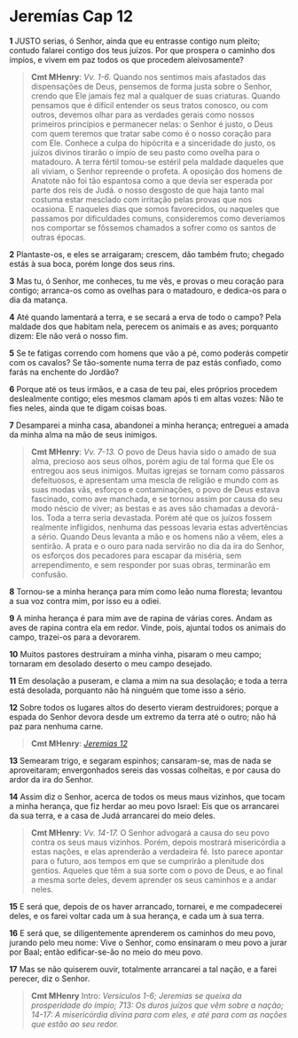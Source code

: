 # Jeremías Cap 12

**1** 	JUSTO serias, ó Senhor, ainda que eu entrasse contigo num pleito; contudo falarei contigo dos teus juízos. Por que prospera o caminho dos ímpios, e vivem em paz todos os que procedem aleivosamente?

> **Cmt MHenry**: *Vv. 1-6.* Quando nos sentimos mais afastados das dispensações de Deus, pensemos de forma justa sobre o Senhor, crendo que Ele jamais fez mal a qualquer de suas criaturas. Quando pensamos que é difícil entender os seus tratos conosco, ou com outros, devemos olhar para as verdades gerais como nossos primeiros princípios e permanecer nelas: o Senhor é justo, o Deus com quem teremos que tratar sabe como é o nosso coração para com Ele. Conhece a culpa do hipócrita e a sinceridade do justo, os juízos divinos tirarão o ímpio de seu pasto como ovelha para o matadouro. A terra fértil tomou-se estéril pela maldade daqueles que ali viviam, o Senhor repreende o profeta. A oposição dos homens de Anatote não foi tão espantosa como a que devia ser esperada por parte dos reis de Judá. o nosso desgosto de que haja tanto mal costuma estar mesclado com irritação pelas provas que nos ocasiona. E naqueles dias que somos favorecidos, ou naqueles que passamos por dificuldades comuns, consideremos como deveriamos nos comportar se fôssemos chamados a sofrer como os santos de outras épocas.

**2** 	Plantaste-os, e eles se arraigaram; crescem, dão também fruto; chegado estás à sua boca, porém longe dos seus rins.

**3** 	Mas tu, ó Senhor, me conheces, tu me vês, e provas o meu coração para contigo; arranca-os como as ovelhas para o matadouro, e dedica-os para o dia da matança.

**4** 	Até quando lamentará a terra, e se secará a erva de todo o campo? Pela maldade dos que habitam nela, perecem os animais e as aves; porquanto dizem: Ele não verá o nosso fim.

**5** 	Se te fatigas correndo com homens que vão a pé, como poderás competir com os cavalos? Se tão-somente numa terra de paz estás confiado, como farás na enchente do Jordão?

**6** 	Porque até os teus irmãos, e a casa de teu pai, eles próprios procedem deslealmente contigo; eles mesmos clamam após ti em altas vozes: Não te fies neles, ainda que te digam coisas boas.

**7** 	Desamparei a minha casa, abandonei a minha herança; entreguei a amada da minha alma na mão de seus inimigos.

> **Cmt MHenry**: *Vv. 7-13.* O povo de Deus havia sido o amado de sua alma, precioso aos seus olhos, porém agiu de tal forma que Ele os entregou aos seus inimigos. Muitas igrejas se tornam como pássaros defeituosos, e apresentam uma mescla de religião e mundo com as suas modas vãs, esforços e contaminações, o povo de Deus estava fascinado, como ave manchada, e se tornou assim por causa do seu modo néscio de viver; as bestas e as aves são chamadas a devorá-los. Toda a terra seria devastada. Porém até que os juízos fossem realmente infligidos, nenhuma das pessoas levaria estas advertências a sério. Quando Deus levanta a mão e os homens não a vêem, eles a sentirão. A prata e o ouro para nada servirão no dia da ira do Senhor, os esforços dos pecadores para escapar da miséria, sem arrependimento, e sem responder por suas obras, terminarão em confusão.

**8** 	Tornou-se a minha herança para mim como leão numa floresta; levantou a sua voz contra mim, por isso eu a odiei.

**9** 	A minha herança é para mim ave de rapina de várias cores. Andam as aves de rapina contra ela em redor. Vinde, pois, ajuntai todos os animais do campo, trazei-os para a devorarem.

**10** 	Muitos pastores destruíram a minha vinha, pisaram o meu campo; tornaram em desolado deserto o meu campo desejado.

**11** 	Em desolação a puseram, e clama a mim na sua desolação; e toda a terra está desolada, porquanto não há ninguém que tome isso a sério.

**12** 	Sobre todos os lugares altos do deserto vieram destruidores; porque a espada do Senhor devora desde um extremo da terra até o outro; não há paz para nenhuma carne.

> **Cmt MHenry**: *[Jeremias 12](../24A-Jr/12.md#0)*

**13** 	Semearam trigo, e segaram espinhos; cansaram-se, mas de nada se aproveitaram; envergonhados sereis das vossas colheitas, e por causa do ardor da ira do Senhor.

**14** 	Assim diz o Senhor, acerca de todos os meus maus vizinhos, que tocam a minha herança, que fiz herdar ao meu povo Israel: Eis que os arrancarei da sua terra, e a casa de Judá arrancarei do meio deles.

> **Cmt MHenry**: *Vv. 14-17.* O Senhor advogará a causa do seu povo contra os seus maus vizinhos. Porém, depois mostrará misericórdia a estas nações, e elas aprenderão a verdadeira fé. Isto parece apontar para o futuro, aos tempos em que se cumprirão a plenitude dos gentios. Aqueles que têm a sua sorte com o povo de Deus, e ao final a mesma sorte deles, devem aprender os seus caminhos e a andar neles.

**15** 	E será que, depois de os haver arrancado, tornarei, e me compadecerei deles, e os farei voltar cada um à sua herança, e cada um à sua terra.

**16** 	E será que, se diligentemente aprenderem os caminhos do meu povo, jurando pelo meu nome: Vive o Senhor, como ensinaram o meu povo a jurar por Baal; então edificar-se-ão no meio do meu povo.

**17** 	Mas se não quiserem ouvir, totalmente arrancarei a tal nação, e a farei perecer, diz o Senhor.


> **Cmt MHenry** Intro: *Versículos 1-6; Jeremias se queixa da prosperidade do ímpio; 7­13: Os duros juízos que vêm sobre a nação; 14-17: A misericórdia divina para com eles, e até para com as nações que estão ao seu redor.*